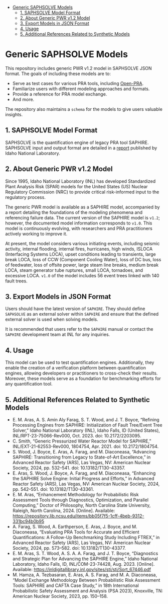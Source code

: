 <!-- TOC -->
* [Generic SAPHSOLVE Models](#generic-saphsolve-models)
  * [1. SAPHSOLVE Model Format](#1-saphsolve-model-format)
  * [2. About Generic PWR v1.2 Model](#2-about-generic-pwr-v12-model)
  * [3. Export Models in JSON Format](#3-export-models-in-json-format)
  * [4. Usage](#4-usage)
  * [5. Additional References Related to Synthetic Models](#5-additional-references-related-to-synthetic-models)
<!-- TOC -->

# Generic SAPHSOLVE Models

This repository includes generic PWR v1.2 model in SAPHSOLVE JSON format. The goals of including these models are to:

- Serve as test cases for various PRA tools, including [Open-PRA](https://github.com/openpra-org/openpra-monorepo).
- Familiarize users with different modeling approaches and formats.
- Provide a reference for PRA model exchange.
- And more.

The repository also maintains a `schema` for the models to give users valuable insights.


## 1. SAPHSOLVE Model Format
SAPHSOLVE is the quantification engine of legacy PRA tool SAPHIRE. SAPHSOLVE input and output format are detailed in a [report](https://www.osti.gov/biblio/2203095) published by Idaho National Laboratory.

## 2. About Generic PWR v1.2 Model
Since 1995, Idaho National Laboratory (INL) has developed Standardized Plant Analysis Risk (SPAR) models for the United States (US) Nuclear Regulatory Commission (NRC) to provide critical risk-informed input to the regulatory process.

The generic PWR model is available as a SAPHIRE model, accompanied by a report detailing the foundations of the modeling phenomena and referencing failure data. The current version of the SAPHIRE model is `v1.2`; however, the documented model information corresponds to `v1.0`. This model is continuously evolving, with researchers and PRA practitioners actively working to improve it. 

At present, the model considers various initiating events, including seismic activity, internal flooding, internal fires, hurricanes, high winds, ISLOCA (Interfacing Systems LOCA), upset conditions leading to transients, large break LOCA, loss of CCW (Component Cooling Water), loss of DC bus, loss of feedwater, loss of offsite power, large steam line breaks, medium break LOCA, steam generator tube ruptures, small LOCA, tornadoes, and excessive LOCA.
`v1.0` of the model includes 56 event trees linked with 140 fault trees.

## 3. Export Models in JSON Format
Users should have the latest version of `SAPHIRE`. They should define `SAPHSOLVE` as an external solver within `SAPHIRE` and ensure that the defined external solver is used when solving models. 

It is recommended that users refer to the `SAPHIRE` manual or contact the `SAPHIRE` development team at INL for any inquiries.


## 4. Usage
This model can be used to test quantification engines. Additionally, they enable the creation of a verification platform between quantification engines, allowing developers or practitioners to cross-check their results. Moreover, these models serve as a foundation for benchmarking efforts for any quantification tool.


## 5. Additional References Related to Synthetic Models

- E. M. Aras, A. S. Amin Aly Farag, S. T. Wood, and J. T. Boyce, “Refining Processing Engines from SAPHIRE: Initialization of Fault Tree/Event Tree Solver,” Idaho National Laboratory (INL), Idaho Falls, ID (United States), INL/RPT-23-75066-Rev000, Oct. 2023. doi: 10.2172/2203095.
- C. Smith, “Generic Pressurized Water Reactor Model for SAPHIRE,” INL/EXT-21-62553-Rev000, 1804754, Apr. 2021. doi: 10.2172/1804754.
- S. Wood, J. Boyce, E. Aras, A. Farag, and M. Diaconeasa, “Advancing SAPHIRE: Transitioning from Legacy to State-of-Art Excellence,” in Advanced Reactor Safety (ARS), Las Vegas, NV: American Nuclear Society, 2024, pp. 532–541. doi: 10.13182/T130-43357.
- E. Aras, S. Wood, J. Boyce, A. Farag, and M. Diaconeasa, “Enhancing the SAPHIRE Solve Engine: Initial Progress and Efforts,” in Advanced Reactor Safety (ARS), Las Vegas, NV: American Nuclear Society, 2024, pp. 542–551. doi: 10.13182/T130-43361.
- E. M. Aras, “Enhancement Methodology for Probabilistic Risk Assessment Tools through Diagnostics, Optimization, and Parallel Computing,” Doctor of Philosophy, North Carolina State University, Raleigh, North Carolina, 2024. [Online]. Available: https://repository.lib.ncsu.edu/items/bb05f7f5-1cff-4beb-9312-331bc94b0b95
- A. Farag, S. Wood, A. Earthperson, E. Aras, J. Boyce, and M. Diaconeasa, “Evaluating PRA Tools for Accurate and Efficient Quantifications: A Follow-Up Benchmarking Study Including FTREX,” in Advanced Reactor Safety (ARS), Las Vegas, NV: American Nuclear Society, 2024, pp. 573–582. doi: 10.13182/T130-43377.
- E. M. Aras, S. T. Wood, A. S. A. A. Farag, and J. T. Boyce, “Diagnostics and Strategic Plan for Advancing the SAPHIRE Engine,” Idaho National Laboratory, Idaho Falls, ID, INL/COM-23-74428, Aug. 2023. [Online]. Available: https://inldigitallibrary.inl.gov/sites/sti/sti/Sort_67446.pdf
- M. Hamza, A. Tezbasaran, E. Aras, A. S. Farag, and M. A. Diaconeasa, “Model Exchange Methodology Between Probabilistic Risk Assessment Tools: SAPHIRE and CAFTA Case Study,” in 18th International Probabilistic Safety Assessment and Analysis (PSA 2023), Knoxville, TN: American Nuclear Society, 2023, pp. 150–158.




